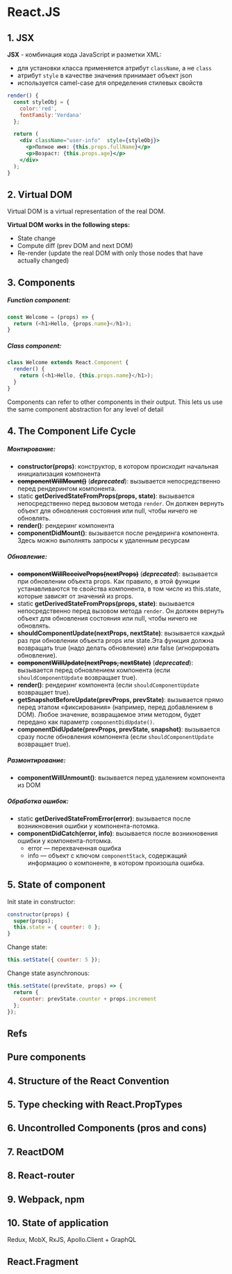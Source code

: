 # React.JS


## 1. JSX

**JSX** - комбинация кода JavaScript и разметки XML:
* для установки класса применяется атрибут `className`, а не `class`
* атрибут `style` в качестве значения принимает объект json
* используется camel-case для определения стилевых свойств
```jsx
render() {
  const styleObj = {
    color:'red', 
    fontFamily:'Verdana'
  };

  return (
    <div className="user-info"  style={styleObj}>
      <p>Полное имя: {this.props.fullName}</p>
      <p>Возраст: {this.props.age}</p>
    </div>
  );
}
```

## 2. Virtual DOM
Virtual DOM is a virtual representation of the real DOM.

**Virtual DOM works in the following steps:**
* State change
* Compute diff (prev DOM and next DOM)
* Re-render (update the real DOM with only those nodes that have actually changed)


## 3. Components
##### Function component:
```javascript
const Welcome = (props) => {
  return (<h1>Hello, {props.name}</h1>);
}
```
##### Class component:
```javascript
class Welcome extends React.Component {
  render() {
    return (<h1>Hello, {this.props.name}</h1>);
  }
}
```
Components can refer to other components in their output.
This lets us use the same component abstraction for any level of detail

## 4. The Component Life Cycle

##### Монтирование:
* **constructor(props)**: конструктор, в котором происходит начальная инициализация компонента
* ~~**componentWillMount()**~~ (**_deprecated_**): вызывается непосредственно перед рендерингом компонента.
* static **getDerivedStateFromProps(props, state)**: вызывается непосредственно перед вызовом метода `render`.
Он должен вернуть объект для обновления состояния или null, чтобы ничего не обновлять.
* **render()**: рендеринг компонента
* **componentDidMount()**: вызывается после рендеринга компонента. Здесь можно выполнять запросы к удаленным ресурсам

##### Обновление:
* ~~**componentWillReceiveProps(nextProps)**~~ (**_deprecated_**): вызывается при обновлении объекта props. Как правило, в этой функции устанавливаются те свойства компонента, в том числе из this.state, которые зависят от значений из props.
* static **getDerivedStateFromProps(props, state)**: вызывается непосредственно перед вызовом метода `render`.
  Он должен вернуть объект для обновления состояния или null, чтобы ничего не обновлять.
* **shouldComponentUpdate(nextProps, nextState)**: вызывается каждый раз при обновлении объекта props или state.Эта функция должна возвращать true (надо делать обновление) или false (игнорировать обновление).
* ~~**componentWillUpdate(nextProps, nextState)**~~ (**_deprecated_**): вызывается перед обновлением компонента (если `shouldComponentUpdate` возвращает true).
* **render()**: рендеринг компонента (если `shouldComponentUpdate` возвращает true).
* **getSnapshotBeforeUpdate(prevProps, prevState)**: вызывается прямо перед этапом «фиксирования» (например, перед добавлением в DOM). 
Любое значение, возвращаемое этим методом, будет передано как параметр `componentDidUpdate()`.
* **componentDidUpdate(prevProps, prevState, snapshot)**: вызывается сразу после обновления компонента (если `shouldComponentUpdate` возвращает true). 

##### Размонтирование:
* **componentWillUnmount()**: вызывается перед удалением компонента из DOM

##### Обработка ошибок:
* static **getDerivedStateFromError(error)**: вызывается после возникновения ошибки у компонента-потомка.
* **componentDidCatch(error, info)**: вызывается после возникновения ошибки у компонента-потомка.
  * error — перехваченная ошибка
  * info — объект с ключом `componentStack`, содержащий информацию о компоненте, в котором произошла ошибка.


## 5. State of component

Init state in constructor:
```jsx
constructor(props) {
  super(props);
  this.state = { counter: 0 };
}
```

Change state:
```jsx
this.setState({ counter: 5 });
```

Change state asynchronous:
```jsx
this.setState((prevState, props) => {
  return {
    counter: prevState.counter + props.increment
  };
});
```




## Refs
## Pure components

## 4. Structure of the React Convention
## 5. Type checking with React.PropTypes
## 6. Uncontrolled Components (pros and cons)
## 7. ReactDOM
## 8. React-router
## 9. Webpack, npm
## 10. State of application
Redux, MobX, RxJS, Apollo.Client + GraphQL

## React.Fragment
